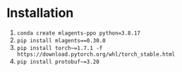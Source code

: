 # Installation

1. `conda create mlagents-ppo python=3.8.17`
2. `pip install mlagents==0.30.0`
3. `pip install torch~=1.7.1 -f https://download.pytorch.org/whl/torch_stable.html`
4. `pip install protobuf~=3.20`